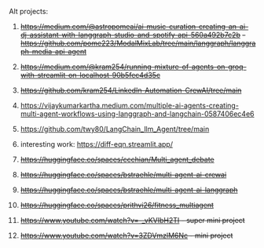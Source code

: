 





Alt projects: 

1. ~~https://medium.com/@astropomeai/ai-music-curation-creating-an-ai-dj-assistant-with-langgraph-studio-and-spotify-api-560a492b7c2b~~
   ~~- https://github.com/pome223/ModalMixLab/tree/main/langgraph/langgraph-media-api-agent~~

3. ~~https://medium.com/@kram254/running-mixture-of-agents-on-groq-with-streamlit-on-localhost-90b5fec4d35c~~
4. ~~https://github.com/kram254/LinkedIn-Automation-CrewAI/tree/main~~ 
5. https://vijaykumarkartha.medium.com/multiple-ai-agents-creating-multi-agent-workflows-using-langgraph-and-langchain-0587406ec4e6
6. https://github.com/twy80/LangChain_llm_Agent/tree/main
7. interesting work: https://diff-eqn.streamlit.app/
8. ~~https://huggingface.co/spaces/ccchian/Multi_agent_debate~~
9. ~~https://huggingface.co/spaces/bstraehle/multi-agent-ai-crewai~~
10. ~~https://huggingface.co/spaces/bstraehle/multi-agent-ai-langgraph~~
11. ~~https://huggingface.co/spaces/prithvi26/fitness_multiagent~~
12. ~~https://www.youtube.com/watch?v=-_vKVIbH2TI - super mini project~~
13. ~~https://www.youtube.com/watch?v=3ZDVmzlM6Nc - mini project~~



